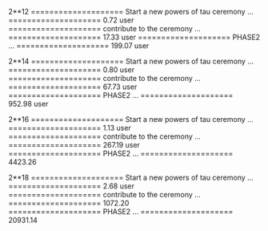 2**12
==================== Start a new powers of tau ceremony ...  ====================
0.72 user      
==================== contribute to the ceremony ...  ====================
17.33 user
==================== PHASE2 ...  ====================
199.07 user

2**14
==================== Start a new powers of tau ceremony ...  ====================
0.80 user       
==================== contribute to the ceremony ...  ====================
67.73 user    
==================== PHASE2 ...  ====================    
952.98 user

2**16
==================== Start a new powers of tau ceremony ...  ====================
1.13 user   
==================== contribute to the ceremony ...  ====================
267.19 user    
==================== PHASE2 ...  ====================    
4423.26


2**18
==================== Start a new powers of tau ceremony ...  ====================
2.68 user  
==================== contribute to the ceremony ...  ====================
1072.20   
==================== PHASE2 ...  ====================  
20931.14